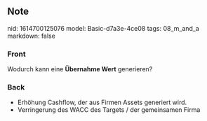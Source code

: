## Note
nid: 1614700125076
model: Basic-d7a3e-4ce08
tags: 08_m_and_a
markdown: false

### Front
Wodurch kann eine <b>Übernahme Wert</b> generieren?

### Back
<div><div><ul><li>Erhöhung Cashflow, der aus Firmen Assets generiert wird.</li><li>Verringerung des WACC des Targets / der gemeinsamen Firma</li>
</ul>
</div></div>
